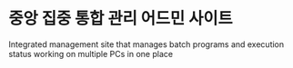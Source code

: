 # 중앙 집중 통합 관리 어드민 사이트
Integrated management site that manages batch programs and execution status working on multiple PCs in one place
